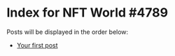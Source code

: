 # Index for NFT World #4789
Posts will be displayed in the order below:

- [Your first post](./001-first.md)

